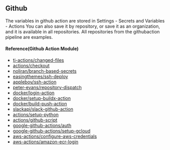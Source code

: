 ## Github
The variables in github action are stored in Settings - Secrets and Variables - Actions
You can also save it by repository, or save it as an organization, and it is available in all repositories.
All repositories from the githubaction pipeline are examples.

#### Reference(Github Action Module)
- [tj-actions/changed-files](https://github.com/tj-actions/changed-files)
- [actions/checkout](https://github.com/actions/checkout)
- [noliran/branch-based-secrets](https://github.com/noliran/branch-based-secrets)
- [easingthemes/ssh-deploy](https://github.com/easingthemes/ssh-deploy)
- [appleboy/ssh-action](https://github.com/appleboy/ssh-action)
- [peter-evans/repository-dispatch](https://github.com/peter-evans/repository-dispatch)
- [docker/login-action](https://github.com/docker/login-action)
- [docker/setup-buildx-action](https://github.com/docker/setup-buildx-action)
- [docker/build-push-action](https://github.com/docker/build-push-action)
- [slackapi/slack-github-action](https://github.com/slackapi/slack-github-action)
- [actions/setup-python](https://github.com/actions/setup-python)
- [actions/github-script](https://github.com/actions/github-script) 
- [google-github-actions/auth](https://github.com/google-github-actions/auth)
- [google-github-actions/setup-gcloud](https://github.com/google-github-actions/setup-gcloud)
- [aws-actions/configure-aws-credentials](https://github.com/aws-actions/configure-aws-credentials)
- [aws-actions/amazon-ecr-login](https://github.com/aws-actions/amazon-ecr-login)

